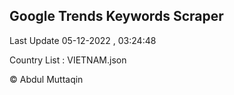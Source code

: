 

## Google Trends Keywords Scraper 
 
Last Update 05-12-2022 , 03:24:48

Country List :
VIETNAM.json



© Abdul Muttaqin 
